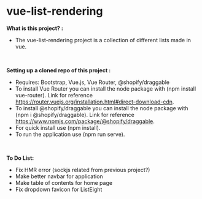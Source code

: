 # vue-list-rendering

<strong>What is this project? :</strong>

- The vue-list-rendering project is a collection of different lists made in vue.

<br>

<strong>Setting up a cloned repo of this project :</strong>

- Requires: Bootstrap, Vue.js, Vue Router, @shopify/draggable
- To install Vue Router you can install the node package with (npm install vue-router). Link for reference https://router.vuejs.org/installation.html#direct-download-cdn.
- To install @shopify/draggable you can install the node package with (npm i @shopify/draggable). Link for reference
https://www.npmjs.com/package/@shopify/draggable.
- For quick install use (npm install).
- To run the application use (npm run serve).

<br>

<strong>To Do List:</strong>

- Fix HMR error (sockjs related from previous project?)
- Make better navbar for application
- Make table of contents for home page
- Fix dropdown favicon for ListEight
